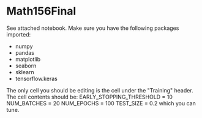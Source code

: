 # Math156Final
See attached notebook. Make sure you have the following packages imported:
- numpy
- pandas
- matplotlib
- seaborn
- sklearn
- tensorflow.keras

The only cell you should be editing is the cell under the "Training" header. The cell contents should be:
EARLY_STOPPING_THRESHOLD = 10
NUM_BATCHES = 20
NUM_EPOCHS = 100
TEST_SIZE = 0.2
which you can tune. 
